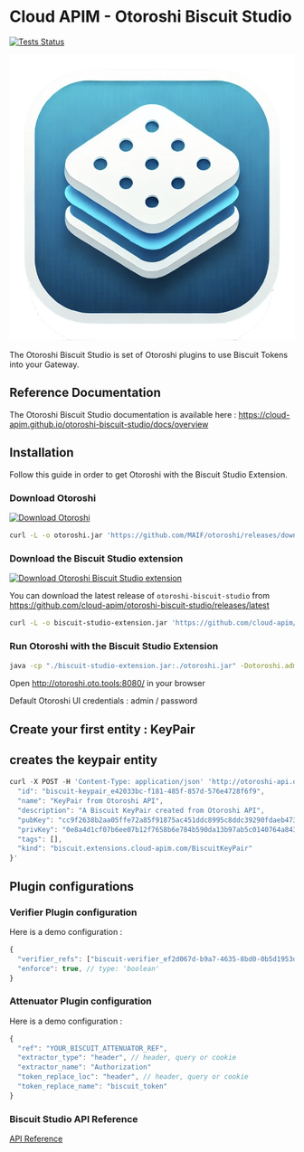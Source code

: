 # Cloud APIM - Otoroshi Biscuit Studio

[![Tests Status](https://github.com/cloud-apim/otoroshi-biscuit-studio/actions/workflows/test-extension.yml/badge.svg)](https://github.com/cloud-apim/otoroshi-biscuit-studio/actions/workflows/test-extension.yml)

![](/images/otoroshi-biscuit-studio-logo.png)

The Otoroshi Biscuit Studio is set of Otoroshi plugins to use Biscuit Tokens into your Gateway.

## Reference Documentation

The Otoroshi Biscuit Studio documentation is available here : https://cloud-apim.github.io/otoroshi-biscuit-studio/docs/overview

## Installation 

Follow this guide in order to get Otoroshi with the Biscuit Studio Extension.
### Download Otoroshi

[ ![Download Otoroshi](https://img.shields.io/github/release/MAIF/otoroshi.svg) ](https://github.com/MAIF/otoroshi/releases/download/v16.23.2/otoroshi.jar)

```sh
curl -L -o otoroshi.jar 'https://github.com/MAIF/otoroshi/releases/download/v16.23.2/otoroshi.jar'
```

### Download the Biscuit Studio extension
  
[![Download Otoroshi Biscuit Studio extension](https://img.shields.io/github/release/cloud-apim/otoroshi-biscuit-studio.svg) ](https://github.com/cloud-apim/otoroshi-biscuit-studio/releases/download/v0.0.5/otoroshi-biscuit-studio-v0.0.5.jar)

You can download the latest release of `otoroshi-biscuit-studio` from https://github.com/cloud-apim/otoroshi-biscuit-studio/releases/latest

```sh
curl -L -o biscuit-studio-extension.jar 'https://github.com/cloud-apim/otoroshi-biscuit-studio/releases/download/v0.0.5/otoroshi-biscuit-studio-v0.0.5.jar'
```

### Run Otoroshi with the Biscuit Studio Extension

```sh
java -cp "./biscuit-studio-extension.jar:./otoroshi.jar" -Dotoroshi.adminLogin=admin -Dotoroshi.adminPassword=password -Dotoroshi.storage=file play.core.server.ProdServerStart
```

Open http://otoroshi.oto.tools:8080/ in your browser

Default Otoroshi UI credentials : admin / password

## Create your first entity : KeyPair

## creates the keypair entity
```js
curl -X POST -H 'Content-Type: application/json' 'http://otoroshi-api.oto.tools:8080/apis/biscuit.extensions.cloud-apim.com/v1/biscuit-keypairs' -u admin-api-apikey-id:admin-api-apikey-secret -d '{
  "id": "biscuit-keypair_e42033bc-f181-485f-857d-576e4728f6f9",
  "name": "KeyPair from Otoroshi API",
  "description": "A Biscuit KeyPair created from Otoroshi API",
  "pubKey": "cc9f2638b2aa05ffe72a85f91875ac451ddc8995c8ddc39290fdaeb473314dcb",
  "privKey": "0e8a4d1cf07b6ee07b12f7658b6e784b590da13b97ab5c0140764a84373c8619",
  "tags": [],
  "kind": "biscuit.extensions.cloud-apim.com/BiscuitKeyPair"
}'
```

## Plugin configurations

### Verifier Plugin configuration

Here is a demo configuration :

```js
{
  "verifier_refs": ["biscuit-verifier_ef2d067d-b9a7-4635-8bd0-0b5d1953dca3", "biscuit-verifier_c1215c55-8c6b-4dd9-934e-ae05967b8c20"], // type : 'array' - it takes a list of verifiers
  "enforce": true, // type: 'boolean'
}
```

### Attenuator Plugin configuration

Here is a demo configuration :

```js
{
  "ref": "YOUR_BISCUIT_ATTENUATOR_REF",
  "extractor_type": "header", // header, query or cookie
  "extractor_name": "Authorization"
  "token_replace_loc": "header", // header, query or cookie
  "token_replace_name": "biscuit_token"
}
```

### Biscuit Studio API Reference

[API Reference](https://cloud-apim.github.io/otoroshi-biscuit-studio/docs/api)